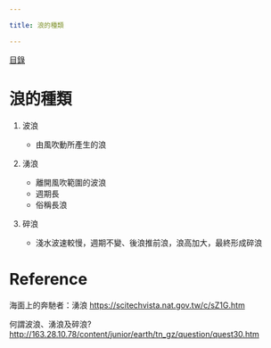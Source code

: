 ```yaml
---

title: 浪的種類

---
```


[目錄](https://ching367436.github.io/108-earth-science/)


# 浪的種類

1. 波浪
    - 由風吹動所產生的浪
    
2. 湧浪
    - 離開風吹範圍的波浪
    - 週期長
    - 俗稱長浪

3. 碎浪
    - 淺水波速較慢，週期不變、後浪推前浪，浪高加大，最終形成碎浪
    

# Reference  


海面上的奔馳者：湧浪 https://scitechvista.nat.gov.tw/c/sZ1G.htm


何謂波浪、湧浪及碎浪? http://163.28.10.78/content/junior/earth/tn_gz/question/quest30.htm
